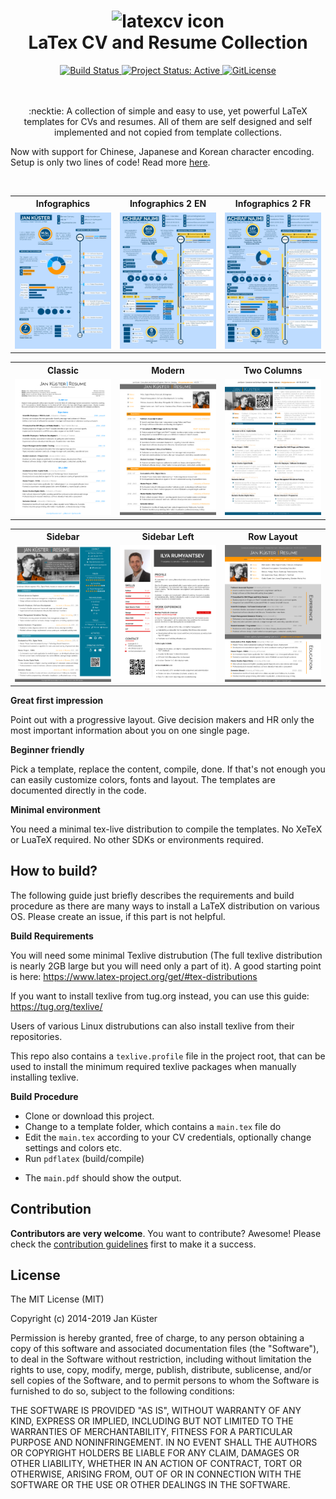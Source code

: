 <h1 align="center">
  <img alt="latexcv icon" src="./logo.svg" height="300px" />
  <br />
  LaTex CV and Resume Collection
</h1>

<div align="center">
  <a href="https://travis-ci.org/jankapunkt/latexcv" title="Build Status">
    <img src="https://travis-ci.org/jankapunkt/latexcv.svg?branch=master" alt="Build Status" />
  </a>
  <a href="http://www.repostatus.org/#active" title="Project Status: Active – The project has reached a stable, usable state and is being actively developed.">
    <img src="http://www.repostatus.org/badges/latest/active.svg" alt="Project Status: Active" />
  </a>
  <a href="https://gitlicense.com/license/jankapunkt/latexcv">
    <img src="https://gitlicense.com/badge/jankapunkt/latexcv" alt="GitLicense" />
  </a>	
</div>

<br />
<br />
<p align="center">
:necktie: A collection of simple and easy to use, yet powerful LaTeX templates for CVs and resumes. All of them are self designed and self implemented and not copied from template collections.
</p>
<p>
Now with support for Chinese, Japanese and Korean character encoding. Setup is only two lines of code! Read more <a href="docs/cjk/README.md">here</a>.
</p>	
<br />


<div align="center">
<table width="100%" margin-left="auto" margin-right="auto">
  <tr>
    <th>Infographics</th>
        <th>Infographics 2 EN</th>
        <th>Infographics 2 FR</th>
  </tr>
  <tr>
    <td width="33%">
      <img src="docs/media/infographics.png" 
        alt="Infographics CV example preview" />
    </td>    
    <td width="33%">
      <img src="docs/media/infographics2_en.png" 
        alt="Infographics CV example preview" />
    </td>
    <td width="33%">
          <img src="docs/media/infographics2_fr.png" 
        alt="Infographics CV example preview" />
    </td>
  </tr>
</table>


<table width="100%" margin-left="auto" margin-right="auto">
  <tr>
    <th>Classic</th>
    <th>Modern</th>
    <th>Two Columns</th>
  </tr>
  <tr>
    <td width="33%">
      <img src="docs/media/classic.png" 
        alt="Classic CV example preview" />
    </td>
    <td width="33%">
      <img src="docs/media/modern.png" 
        alt="Modern CV example preview" />
    </td>
    <td width="33%">
      <img src="docs/media/two_column.png" 
        alt="Two Column CV example preview" />
    </td>
  </tr>
</table>

<table width="100%" margin-left="auto" margin-right="auto">
  <tr>
    <th>Sidebar</th>
    <th>Sidebar Left</th>
    <th>Row Layout</th>
  </tr>
  <tr>
    <td width="33%">
      <img src="docs/media/sidebar.png" 
        alt="Sidebar CV example preview" />
        </td>
    <td width="33%">
      <img src="docs/media/sidebarleft.png"
        alt="Left sidebar CV example preview" />
    </td>
    <td width="33%">
      <img src="docs/media/rows.png"
        alt="Row-Layout CV example preview" />
    </td>
  </tr>
</table>
</div>

**Great first impression**

Point out with a progressive layout. Give decision makers and HR only the most important information about you on one single page.

**Beginner friendly**

Pick a template, replace the content, compile, done. If that's not enough you can easily customize colors, fonts and layout. The templates are documented directly in the code. 

**Minimal environment**

You need a minimal tex-live distribution to compile the templates. No XeTeX or LuaTeX required. No other SDKs or environments required.

## How to build?

The following guide just briefly describes the requirements and build procedure as there are many ways to install a LaTeX distribution on various OS. Please create an issue, if this part is not helpful.

**Build Requirements**

You will need some minimal Texlive distrubution (The full texlive distribution is nearly 2GB large but you will need only a part of it). A good starting point is here: https://www.latex-project.org/get/#tex-distributions

If you want to install texlive from tug.org instead, you can use this guide: https://tug.org/texlive/

Users of various Linux distrubutions can also install texlive from their repositories.

This repo also contains a `texlive.profile` file in the project root, that can be used to install the minimum required texlive packages when manually installing texlive.


**Build Procedure**


 * Clone or download this project. 
 * Change to a template folder, which contains a `main.tex` file do
 * Edit the `main.tex` according to your CV credentials, optionally change settings and colors etc.
 * Run `pdflatex` (build/compile) 
 - The `main.pdf` should show the output.


## Contribution

**Contributors are very welcome**. You want to contribute? Awesome! Please check the [contribution guidelines](https://github.com/jankapunkt/latexcv/blob/master/CONTRIBUTING.md) first to make it a success.


## License

The MIT License (MIT)

Copyright (c) 2014-2019 Jan Küster

Permission is hereby granted, free of charge, to any person obtaining a copy
of this software and associated documentation files (the "Software"), to deal
in the Software without restriction, including without limitation the rights
to use, copy, modify, merge, publish, distribute, sublicense, and/or sell
copies of the Software, and to permit persons to whom the Software is
furnished to do so, subject to the following conditions:
	
THE SOFTWARE IS PROVIDED "AS IS", WITHOUT WARRANTY OF ANY KIND, EXPRESS OR
IMPLIED, INCLUDING BUT NOT LIMITED TO THE WARRANTIES OF MERCHANTABILITY,
FITNESS FOR A PARTICULAR PURPOSE AND NONINFRINGEMENT. IN NO EVENT SHALL THE
AUTHORS OR COPYRIGHT HOLDERS BE LIABLE FOR ANY CLAIM, DAMAGES OR OTHER
LIABILITY, WHETHER IN AN ACTION OF CONTRACT, TORT OR OTHERWISE, ARISING FROM,
OUT OF OR IN CONNECTION WITH THE SOFTWARE OR THE USE OR OTHER DEALINGS IN
THE SOFTWARE.


